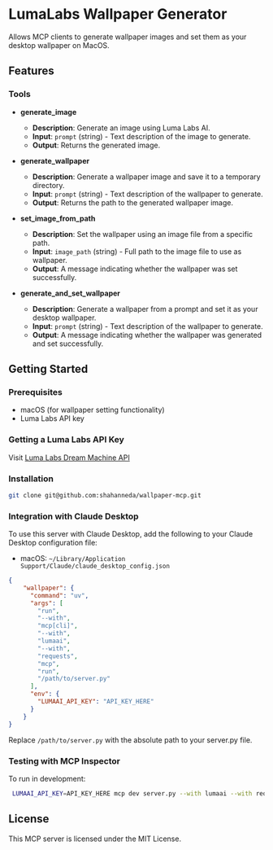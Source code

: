 # LumaLabs Wallpaper Generator

Allows MCP clients to generate wallpaper images and set them as your desktop wallpaper on MacOS.

## Features

### Tools

- **generate_image**
  - **Description**: Generate an image using Luma Labs AI.
  - **Input**: `prompt` (string) - Text description of the image to generate.
  - **Output**: Returns the generated image.

- **generate_wallpaper**
  - **Description**: Generate a wallpaper image and save it to a temporary directory.
  - **Input**: `prompt` (string) - Text description of the wallpaper to generate.
  - **Output**: Returns the path to the generated wallpaper image.

- **set_image_from_path**
  - **Description**: Set the wallpaper using an image file from a specific path.
  - **Input**: `image_path` (string) - Full path to the image file to use as wallpaper.
  - **Output**: A message indicating whether the wallpaper was set successfully.

- **generate_and_set_wallpaper**
  - **Description**: Generate a wallpaper from a prompt and set it as your desktop wallpaper.
  - **Input**: `prompt` (string) - Text description of the wallpaper to generate.
  - **Output**: A message indicating whether the wallpaper was generated and set successfully.

## Getting Started

### Prerequisites
- macOS (for wallpaper setting functionality)
- Luma Labs API key

### Getting a Luma Labs API Key
Visit [Luma Labs Dream Machine API](https://lumalabs.ai/dream-machine/api)

### Installation
```bash
git clone git@github.com:shahanneda/wallpaper-mcp.git
```

### Integration with Claude Desktop
To use this server with Claude Desktop, add the following to your Claude Desktop configuration file:
- macOS: `~/Library/Application Support/Claude/claude_desktop_config.json`
```json
{
    "wallpaper": {
      "command": "uv",
      "args": [
        "run",
        "--with",
        "mcp[cli]",
        "--with",
        "lumaai",
        "--with",
        "requests",
        "mcp",
        "run",
        "/path/to/server.py"
      ],
      "env": {
        "LUMAAI_API_KEY": "API_KEY_HERE"
      }
    }
}
```
Replace `/path/to/server.py` with the absolute path to your server.py file.

### Testing with MCP Inspector
To run in development:
```bash
 LUMAAI_API_KEY=API_KEY_HERE mcp dev server.py --with lumaai --with requests
```

## License

This MCP server is licensed under the MIT License.
